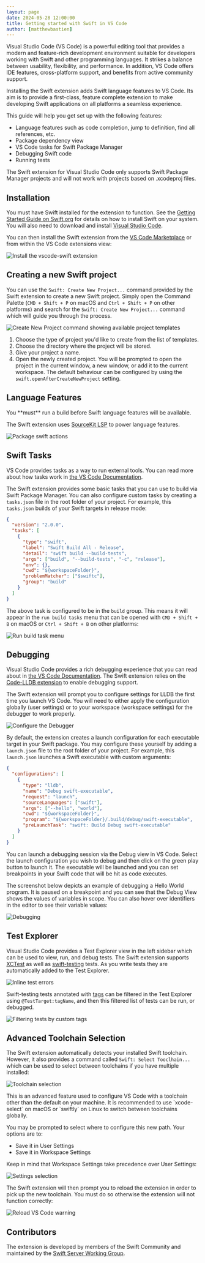 ```yaml
---
layout: page
date: 2024-05-28 12:00:00
title: Getting started with Swift in VS Code
author: [matthewbastien]
---
```


Visual Studio Code (VS Code) is a powerful editing tool that provides a modern and
feature-rich development environment suitable for developers working with Swift
and other programming languages. It strikes a balance between usability,
flexibility, and performance. In addition, VS Code offers IDE features,
cross-platform support, and benefits from active community support.

Installing the Swift extension adds Swift language features to VS Code. Its aim is to
provide a first-class, feature complete extension to make developing Swift
applications on all platforms a seamless experience.

This guide will help you get set up with the following features:

- Language features such as code completion, jump to definition, find all
  references, etc.
- Package dependency view
- VS Code tasks for Swift Package Manager
- Debugging Swift code
- Running tests

<div class="warning" markdown="1">
The Swift extension for Visual Studio Code only supports Swift Package Manager
projects and will not work with projects based on .xcodeproj files.
</div>

## Installation

You must have Swift installed for the extension to function. See the
[Getting Started Guide on Swift.org](https://www.swift.org/getting-started/) for
details on how to install Swift on your system. You will also need to download
and install [Visual Studio Code](https://code.visualstudio.com/Download).

You can then install the Swift extension from the
[VS Code Marketplace](https://marketplace.visualstudio.com/items?itemName=sswg.swift-lang)
or from within the VS Code extensions view:

![Install the vscode-swift extension](/assets/images/getting-started-with-vscode-swift/vscode-swift.png)

## Creating a new Swift project

You can use the `Swift: Create New Project...` command provided by the Swift
extension to create a new Swift project. Simply open the Command Palette
(`CMD + Shift + P` on macOS and `Ctrl + Shift + P` on other platforms) and
search for the `Swift: Create New Project...` command which will guide you
through the process.

![Create New Project command showing available project templates](/assets/images/getting-started-with-vscode-swift/create-new-project/select-project-template.png)

1. Choose the type of project you'd like to create from the list of templates.
2. Choose the directory where the project will be stored.
3. Give your project a name.
4. Open the newly created project. You will be prompted to open the project in the
current window, a new window, or add it to the current workspace. The default
behaviour can be configured by using the `swift.openAfterCreateNewProject`
setting.

## Language Features

<div class="warning" markdown="1">
You **must** run a build before Swift language features will be available.
</div>

The Swift extension uses [SourceKit LSP](https://github.com/apple/sourcekit-lsp)
to power language features.

![Package swift actions](/assets/images/getting-started-with-vscode-swift/language-features/package_actions.png)

## Swift Tasks

VS Code provides tasks as a way to run external tools. You can read more about
how tasks work in
[the VS Code Documentation](https://code.visualstudio.com/docs/editor/tasks).

The Swift extension provides some basic tasks that you can use to build via
Swift Package Manager. You can also configure custom tasks by creating a `tasks.json` file in the root folder of your project. For example, this `tasks.json` builds of your Swift targets in release mode:

```json
{
  "version": "2.0.0",
  "tasks": [
    {
      "type": "swift",
      "label": "Swift Build All - Release",
      "detail": "swift build --build-tests",
      "args": ["build", "--build-tests", "-c", "release"],
      "env": {},
      "cwd": "${workspaceFolder}",
      "problemMatcher": ["$swiftc"],
      "group": "build"
    }
  ]
}
```

The above task is configured to be in the `build` group. This means it will
appear in the `run build tasks` menu that can be opened with `CMD + Shift + B`
on macOS or `Ctrl + Shift + B` on other platforms:

![Run build task menu](/assets/images/getting-started-with-vscode-swift/tasks/build-tasks.png)

## Debugging

Visual Studio Code provides a rich debugging experience that you can read about in
[the VS Code Documentation](https://code.visualstudio.com/docs/editor/debugging). 
The Swift extension relies on the
[Code-LLDB extension](https://github.com/vadimcn/vscode-lldb) to enable
debugging support.

<div class="warning" markdown="1">
The Swift extension will prompt you to configure settings for LLDB the first
time you launch VS Code. You will need to either apply the configuration
globally (user settings) or to your workspace (workspace settings) for the
debugger to work properly.

![Configure the Debugger](/assets/images/getting-started-with-vscode-swift/debugging/configure-lldb.png)

</div>


By default, the extension creates a launch configuration for each executable
target in your Swift package. You may configure these yourself by adding a `launch.json` file to the root folder of your project. For example, this `launch.json` launches a Swift executable with custom arguments:

```json
{
  "configurations": [
    {
      "type": "lldb",
      "name": "Debug swift-executable",
      "request": "launch",
      "sourceLanguages": ["swift"],
      "args": ["--hello", "world"],
      "cwd": "${workspaceFolder}",
      "program": "${workspaceFolder}/.build/debug/swift-executable",
      "preLaunchTask": "swift: Build Debug swift-executable"
    }
  ]
}
```

You can launch a debugging session via the Debug view in VS Code. Select the
launch configuration you wish to debug and then click on the green play button
to launch it. The executable will be launched and you can set breakpoints in
your Swift code that will be hit as code executes.

The screenshot below depicts an example of debugging a Hello World program. It
is paused on a breakpoint and you can see that the Debug View shows the values
of variables in scope. You can also hover over identifiers in the editor to see
their variable values:

![Debugging](/assets/images/getting-started-with-vscode-swift/debugging/debugging.png)

## Test Explorer

Visual Studio Code provides a Test Explorer view in the left sidebar which can be used to
view, run, and debug tests. The Swift extension supports
[XCTest](https://developer.apple.com/documentation/xctest) as well as
[swift-testing](https://swiftpackageindex.com/apple/swift-testing/main/documentation/testing)
tests. As you write tests they are automatically added to the Test Explorer.

![Inline test errors](/assets/images/getting-started-with-vscode-swift/testing/inline_assertion_failures.png)

Swift-testing tests annotated with
[tags](https://swiftpackageindex.com/apple/swift-testing/main/documentation/testing/addingtags)
can be filtered in the Test Explorer using `@TestTarget:tagName`, and then this
filtered list of tests can be run, or debugged.

![Filtering tests by custom tags](/assets/images/getting-started-with-vscode-swift/testing/filtering_tests_by_custom_tags.png)

## Advanced Toolchain Selection

The Swift extension automatically detects your installed Swift toolchain.
However, it also provides a command called `Swift: Select Tooclhain...` which
can be used to select between toolchains if you have multiple installed:

![Toolchain selection](/assets/images/getting-started-with-vscode-swift/toolchain-selection/dialog.png)

<div class="warning" markdown="1">
This is an advanced feature used to configure VS Code with a toolchain other
than the default on your machine. It is recommended to use `xcode-select` on
macOS or `swiftly` on Linux to switch between toolchains globally.
</div>

You may be prompted to select where to configure this new path. Your options are to:

- Save it in User Settings
- Save it in Workspace Settings

Keep in mind that Workspace Settings take precedence over User Settings:

![Settings selection](/assets/images/getting-started-with-vscode-swift/toolchain-selection/configuration.png)

The Swift extension will then prompt you to reload the extension in order to
pick up the new toolchain. You must do so otherwise the extension will not
function correctly:

![Reload VS Code warning](/assets/images/getting-started-with-vscode-swift/toolchain-selection/reload.png)

## Contributors

The extension is developed by members of the Swift Community and maintained by
the [Swift Server Working Group](https://www.swift.org/sswg/).
